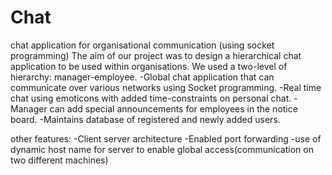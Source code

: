# Chat
chat application for organisational communication (using socket programming)
The aim of our project was to design a hierarchical chat application to be used within organisations. We used a two-level of hierarchy: manager-employee.
-Global chat application that can communicate over various networks using Socket programming.
-Real time chat using emoticons with added time-constraints on personal chat.
-Manager can add special announcements for employees in the notice board.
-Maintains database of registered and newly added users.

other features: 
-Client server architecture
-Enabled port forwarding 
-use of dynamic host name for server to enable global access(communication on two different machines)

